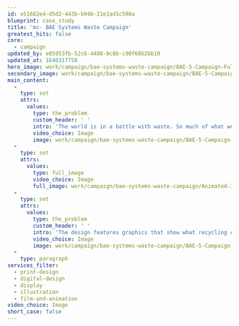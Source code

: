 ```yaml
---
id: e51682e4-d5d2-443b-b94b-21e1ad1c598a
blueprint: case_study
title: 'mc- BAE Systems Waste Campaign'
greatest_hits: false
core:
  - campaign
updated_by: e85953fb-52c6-4488-8c8b-c90f68b2bb10
updated_at: 1646317758
hero_image: work/campaign/bae-systems-waste-campaign/BAE-5-Campaign-Full-Image-2732x1536.jpg
secondary_image: work/campaign/bae-systems-waste-campaign/BAE-5-Campaign-Secondary-Image-896x597.jpg
main_content:
  -
    type: set
    attrs:
      values:
        type: the_problem
        custom_header: ' '
        intro: 'The world is in a battle with waste. So much of what we use could have a new life, if only we knew where to put it. And you know what? People do recycle - but sometimes they need a little jolt to do it. That''s why we created a campaign to transform the habits of different sectors of BAE Systems - from Land, Sea, and Air to Submarine. To do this, we put recycling bins in the spotlight by using space in carefully selected locations to highlight our campaign posters.'
        video_choice: Image
        image: work/campaign/bae-systems-waste-campaign/BAE-5-Campaign-Full-Image-1360x768.5-2.jpg
  -
    type: set
    attrs:
      values:
        type: full_image
        video_choice: Image
        full_image: work/campaign/bae-systems-waste-campaign/Animated-Inforgraphics-Mockup-3.gif
  -
    type: set
    attrs:
      values:
        type: the_problem
        custom_header: ' '
        intro: 'The design features graphics that show what recycling can do, along with a teaser message and gentle encouragement for staff to vote with their trash. And that''s exactly what they did. BAE tell us that they''ve seen significantly higher rates of recycling than in past years. '
        video_choice: Image
        image: work/campaign/bae-systems-waste-campaign/BAE-5-Campaign-Large-927x522-3.jpg
  -
    type: paragraph
services_filter:
  - print-design
  - digital-design
  - display
  - illustration
  - film-and-animation
video_choice: Image
short_case: false
---
```

